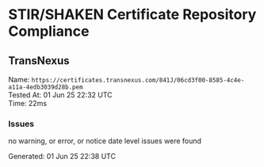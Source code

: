 # STIR/SHAKEN Certificate Repository Compliance

## TransNexus

Name: `https://certificates.transnexus.com/841J/06cd3f00-8585-4c4e-a11a-4edb3039d28b.pem`\
Tested At: 01 Jun 25 22:32 UTC\
Time: 22ms

### Issues

no warning, or error, or notice date level issues were found

Generated: 01 Jun 25 22:38 UTC